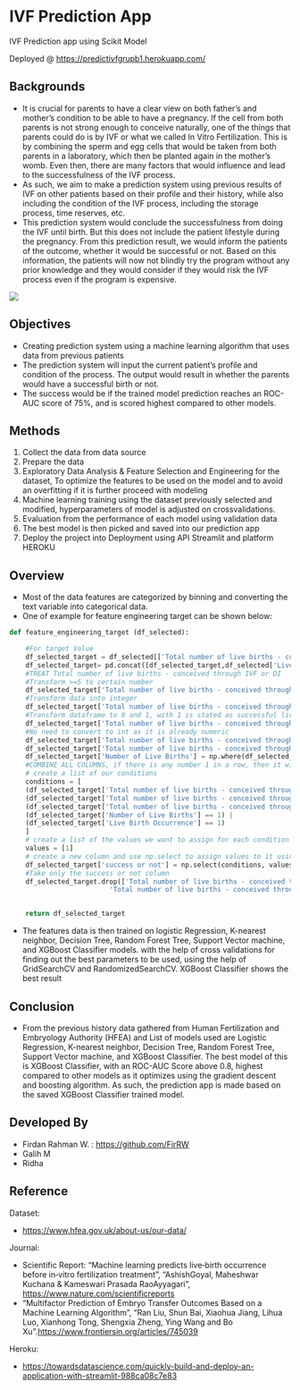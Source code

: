 # **IVF Prediction App**
IVF Prediction app using Scikit Model

Deployed @ https://predictivfgrupb1.herokuapp.com/


## **Backgrounds**
- It is crucial for parents to have a clear view on both father’s and mother’s condition to be able to have a pregnancy. If the cell from both parents is not strong enough to conceive naturally, one of the things that parents could do is by IVF or what we called In Vitro Fertilization. This is by combining the sperm and egg cells that would be taken from both parents in a laboratory, which then be planted again in the mother’s womb. Even then, there are many factors that would influence and lead to the successfulness of the IVF process. 
- As such, we aim to make a prediction system using previous results of IVF on other patients based on their profile and their history, while also including the condition of the IVF process, including the storage process, time reserves, etc. 
- This prediction system would conclude the successfulness from doing the IVF until birth. But this does not include the patient lifestyle during the pregnancy. From this prediction result, we would inform the patients of the outcome, whether it would be successful or not. Based on this information, the patients will now not blindly try the program without any prior knowledge and they would consider if they would risk the IVF process even if the program is expensive.  

![](https://www.medicalcenterturkey.com/wp-content/uploads/2019/03/How-much-is-IVF-cost.jpg)


## **Objectives**
- Creating prediction system using a machine learning algorithm that uses data from previous patients
- The prediction system will input the current patient’s profile and condition of the process. The output would result in whether the parents would have a successful birth or not. 
- The success would be if the trained model prediction reaches an ROC-AUC score of 75%, and is scored highest compared to other models.


## **Methods**
1. Collect the data from data source
2. Prepare the data
3. Exploratory Data Analysis & Feature Selection and Engineering for the dataset, To optimize the features to be used on the model and to avoid an overfitting if it is further proceed with modeling
4. Machine learning training using the dataset previously selected and modified, hyperparameters of model is adjusted on crossvalidations.
5. Evaluation from the performance of each model using validation data
6. The best model is then picked and saved into our prediction app
7. Deploy the project into Deployment using API Streamlit and platform HEROKU

## **Overview**
- Most of the data features are categorized by binning and converting the text variable into categorical data.
- One of example for feature engineering target can be shown below:
```python
def feature_engineering_target (df_selected):

    #For target Value
    df_selected_target = df_selected[['Total number of live births - conceived through IVF or DI','Total number of live births - conceived through IVF','Total number of live births - conceived through DI','Number of Live Births']].copy()
    df_selected_target= pd.concat([df_selected_target,df_selected['Live Birth Occurrence']], axis=1)
    #TREAT Total number of live births - conceived through IVF or DI
    #Transform >=5 to certain number
    df_selected_target['Total number of live births - conceived through IVF or DI'].replace('>=5', 6, inplace=True)
    #Transform data into integer
    df_selected_target['Total number of live births - conceived through IVF or DI']= df_selected_target['Total number of live births - conceived through IVF or DI'].astype(str).astype(float)
    #Transform dataframe to 0 and 1, with 1 is stated as successful live birth, while 0 is no recorded livebirth
    df_selected_target['Total number of live births - conceived through IVF or DI'] = np.where(df_selected_target['Total number of live births - conceived through IVF or DI']==0, 0, 1)
    #No need to convert to int as it is already numeric
    df_selected_target['Total number of live births - conceived through IVF'] = np.where(df_selected_target['Total number of live births - conceived through IVF']==0, 0, 1)
    df_selected_target['Total number of live births - conceived through DI'] = np.where(df_selected_target['Total number of live births - conceived through DI']==0, 0, 1)
    df_selected_target['Number of Live Births'] = np.where(df_selected_target['Number of Live Births']==0, 0, 1)
    #COMBINE ALL COLUMNS, if there is any number 1 in a row, then it will be added as successful birth
    # create a list of our conditions
    conditions = [
    (df_selected_target['Total number of live births - conceived through IVF'] == 1) | 
    (df_selected_target['Total number of live births - conceived through DI'] == 1) | 
    (df_selected_target['Total number of live births - conceived through DI'] == 1) |
    (df_selected_target['Number of Live Births'] == 1) |
    (df_selected_target['Live Birth Occurrence'] == 1)
    ]
    # create a list of the values we want to assign for each condition
    values = [1]
    # create a new column and use np.select to assign values to it using our lists as arguments
    df_selected_target['success or not'] = np.select(conditions, values, default=0)
    #Take only the success or not column
    df_selected_target.drop(['Total number of live births - conceived through IVF or DI', 'Total number of live births - conceived through IVF',
                         'Total number of live births - conceived through DI','Number of Live Births', 'Live Birth Occurrence'], axis=1, inplace= True)


    return df_selected_target
```
- The features data is then trained on logistic Regression, K-nearest neighbor, Decision Tree, Random Forest Tree, Support Vector machine, and XGBoost Classifier models. with the help of cross validations for finding out the best parameters to be used, using the help of GridSearchCV and RandomizedSearchCV. XGBoost Classifier shows the best result

## **Conclusion**
- From the previous history data gathered from Human Fertilization and Embryology Authority (HFEA) and List of models used are Logistic Regression, K-nearest neighbor, Decision Tree, Random Forest Tree, Support Vector machine, and XGBoost Classifier. The best model of this is XGBoost Classifier, with an ROC-AUC Score above 0.8, highest compared to other models as it optimizes using the gradient descent and boosting algorithm. As such, the prediction app is made based on the saved XGBoost Classifier trained model.


## **Developed By**
- Firdan Rahman W. : https://github.com/FirRW
- Galih M
- Ridha 


## **Reference**
Dataset: 
- https://www.hfea.gov.uk/about-us/our-data/

Journal:
- Scientific Report: “Machine learning predicts live‑birth occurrence before in‑vitro fertilization treatment”, “AshishGoyal, Maheshwar Kuchana & Kameswari Prasada RaoAyyagari”, https://www.nature.com/scientificreports
- “Multifactor Prediction of Embryo Transfer Outcomes Based on a Machine Learning Algorithm”, “Ran Liu, Shun Bai, Xiaohua Jiang, Lihua Luo, Xianhong Tong, Shengxia Zheng, Ying Wang and Bo Xu”.https://www.frontiersin.org/articles/745039

Heroku:
- https://towardsdatascience.com/quickly-build-and-deploy-an-application-with-streamlit-988ca08c7e83
